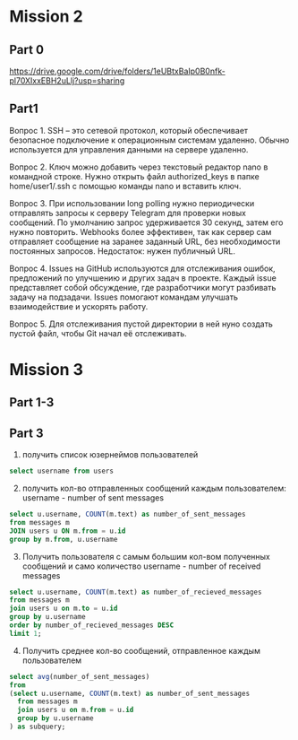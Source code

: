 # Mission 2 
## Part 0
https://drive.google.com/drive/folders/1eUBtxBaIp0B0nfk-pl70XIxxEBH2uLlj?usp=sharing
## Part1
Вопрос 1.
SSH – это сетевой протокол, который обеспечивает безопасное подключение к операционным системам удаленно. 
Обычно используется для управления данными на сервере удаленно.

Вопрос 2.
Ключ можно добавить через текстовый редактор nano в командной строке. Нужно открыть файл authorized_keys в папке home/user1/.ssh с помощью 
команды nano и вставить ключ.

Вопрос 3.
При использовании long polling нужно периодически отправлять запросы к серверу Telegram для проверки новых сообщений.
По умолчанию запрос удерживается 30 секунд, затем его нужно повторить. Webhooks более эффективен, так как сервер сам отправляет сообщение на заранее заданный URL, без необходимости постоянных запросов. Недостаток: нужен публичный URL.

Вопрос 4.
Issues на GitHub используются для отслеживания ошибок, предложений по улучшению и других задач в проекте. 
Каждый issue представляет собой обсуждение, где разработчики могут разбивать задачу на подзадачи. 
Issues помогают командам улучшать взаимодействие и ускорять работу.

Вопрос 5.
Для отслеживания пустой директории в ней нуно создать пустой файл, чтобы Git начал её отслеживать.

# Mission 3 
## Part 1-3

## Part 3
1. получить список юзернеймов пользователей
  ```sql
select username from users
```

2. получить кол-во отправленных сообщений каждым пользователем: username - number of sent messages
```sql
select u.username, COUNT(m.text) as number_of_sent_messages 
from messages m
JOIN users u ON m.from = u.id
group by m.from, u.username
```

3. Получить пользователя с самым большим кол-вом полученных сообщений и само количество username - number of received messages
```sql
select u.username, COUNT(m.text) as number_of_recieved_messages
from messages m
join users u on m.to = u.id
group by u.username
order by number_of_recieved_messages DESC
limit 1;
```

4. Получить среднее кол-во сообщений, отправленное каждым пользователем
```sql
select avg(number_of_sent_messages) 
from  
(select u.username, COUNT(m.text) as number_of_sent_messages 
  from messages m
  join users u on m.from = u.id
  group by u.username
) as subquery;
```
